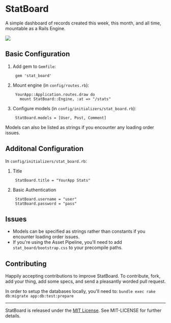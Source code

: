 StatBoard
=========

A simple dashboard of records created this week, this month, and all time, mountable as a Rails Engine.

<img src="https://raw.github.com/vigetlabs/stat_board/master/screenshot.png" />

## Basic Configuration

1. Add gem to `Gemfile`:

        gem 'stat_board'

2. Mount engine (in `config/routes.rb`):

        YourApp::Application.routes.draw do
          mount StatBoard::Engine, :at => "/stats"

3. Configure models (in `config/initializers/stat_board.rb`):

        StatBoard.models = [User, Post, Comment]

Models can also be listed as strings if you encounter any loading order issues.

## Additonal Configuration

In `config/initializers/stat_board.rb`:

1. Title

        StatBoard.title = "YourApp Stats"

2. Basic Authentication

        StatBoard.username = "user"
        StatBoard.password = "pass"

## Issues

  * Models can be specified as strings rather than constants
    if you encounter loading order issues.
  * If you're using the Asset Pipeline, you'll need to add
    `stat_board/bootstrap.css` to your precompile paths.

## Contributing

Happily accepting contributions to improve StatBoard. To contribute, fork, add your thing, add some specs, and send a pleasantly worded pull request.

In order to setup the databases locally, you'll need to: `bundle exec rake db:migrate app:db:test:prepare`

* * *

StatBoard is released under the [MIT License][mit]. See MIT-LICENSE for further details.

[mit]: http://www.opensource.org/licenses/MIT

